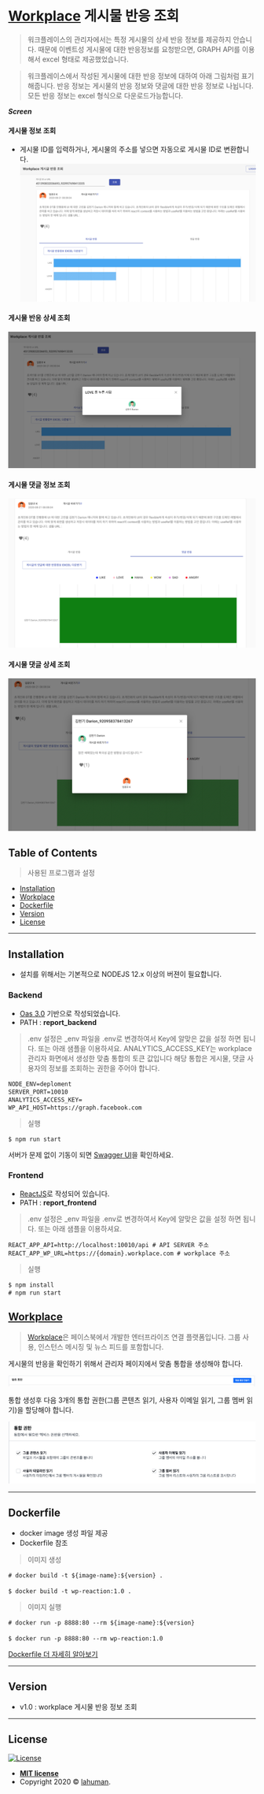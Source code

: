 
# [Workplace](https://work.workplace.com/) 게시물 반응 조회

> 워크플레이스의 관리자에서는 특정 게시물의 상세 반응 정보를 제공하지 안습니다.
때문에 이벤트성 게시물에 대한 반응정보를 요청받으면, GRAPH API를 이용해서 excel 형태로 제공했었습니다. 


> 워크플레이스에서 작성된 게시물에 대한 반응 정보에 대하여 아래 그림처럼 표기해줍니다.
반응 정보는 게시물의 반응 정보와 댓글에 대한 반응 정보로 나뉩니다.
모든 반응 정보는 excel 형식으로 다운로드가능합니다.

***Screen***

#### 게시물 정보 조회
- 게시물 ID를 입력하거나, 게시물의 주소를 넣으면 자동으로 게시물 ID로 변환합니다.
![](./screenshot.png)

#### 게시물 반응 상세 조회
![](./screenshot_1.png)

#### 게시물 댓글 정보 조회
![](./screenshot_2.png)

#### 게시물 댓글 상세 조회
![](./screenshot_3.png)

## Table of Contents 

> 사용된 프로그램과 설정

- [Installation](#installation)
- [Workplace](#workplace)
- [Dockerfile](#dockerfile)
- [Version](#version)
- [License](#license)



---

## Installation

- 설치를 위해서는 기본적으로 NODEJS 12.x 이상의 버젼이 필요합니다.


### Backend

- [Oas 3.0](https://swagger.io/specification/) 기반으로 작성되었습니다.
- PATH : **report_backend**

> .env 설정은 _env 파일을 .env로 변경하여서 Key에 알맞은 값을 설정 하면 됩니다.
또는 아래 샘플을 이용하셔요.
ANALYTICS_ACCESS_KEY는 workplace 관리자 화면에서 생성한 맞춤 통합의 토큰 값입니다
해당 통합은 게시물, 댓글 사용자의 정보를 조회하는 권한을 주어야 합니다.

```
NODE_ENV=deploment
SERVER_PORT=10010
ANALYTICS_ACCESS_KEY=
WP_API_HOST=https://graph.facebook.com
```

> 실행

```
$ npm run start
```

서버가 문제 없이 기동이 되면 [Swagger UI](http://localhost:10010/docs)을 확인하세요.

### Frontend

- [ReactJS](https://reactjs.org/)로 작성되어 있습니다.
- PATH : **report_frontend**

> .env 설정은 _env 파일을 .env로 변경하여서 Key에 알맞은 값을 설정 하면 됩니다.
또는 아래 샘플을 이용하셔요.

```
REACT_APP_API=http://localhost:10010/api # API SERVER 주소
REACT_APP_WP_URL=https://{domain}.workplace.com # workplace 주소
```

> 실행 

```
$ npm install
# npm run start
```

## [Workplace](https://work.workplace.com/) 

> [Workplace](https://work.workplace.com/)은 페이스북에서 개발한 엔터프라이즈 연결 플랫폼입니다. 
그룹 사용, 인스턴스 메시징 및 뉴스 피드를 포함합니다.

게시물의 반응을 확인하기 위해서 관리자 페이지에서 맞춤 통합을 생성해야 합니다.

![](./wp_admin_panel.png)

통합 생성후 다음 3개의 통합 권한(그룹 콘텐츠 읽기, 사용자 이메일 읽기, 그룹 멤버 읽기)을 할당해야 합니다.

![](./wp_admin_auth.png)

---

## Dockerfile

- docker image 생성 파일 제공
- Dockerfile 참조

> 이미지 생성

```
# docker build -t ${image-name}:${version} .

$ docker build -t wp-reaction:1.0 .
```

> 이미지 실행 

```
# docker run -p 8888:80 --rm ${image-name}:${version}

$ docker run -p 8888:80 --rm wp-reaction:1.0
```

[Dockerfile 더 자세히 알아보기](https://lahuman.github.io/reactjs-dockerfile/)

---

## Version

- v1.0 : workplace 게시물 반응 정보 조회

---

## License

[![License](http://img.shields.io/:license-mit-blue.svg?style=flat-square)](http://badges.mit-license.org)

- **[MIT license](http://opensource.org/licenses/mit-license.php)**
- Copyright 2020 © <a href="https://lahuman.github.io" target="_blank">lahuman</a>.